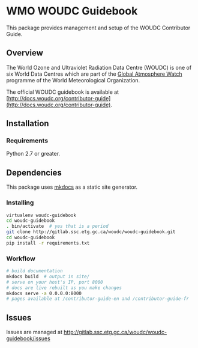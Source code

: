 # WMO WOUDC Guidebook

This package provides management and setup of the WOUDC Contributor Guide.

## Overview

The World Ozone and Ultraviolet Radiation Data Centre (WOUDC) is one of six
World Data Centres which are part of the
[Global Atmosphere Watch](http://www.wmo.int/gaw) programme of the World
Meteorological Organization.

The official WOUDC guidebook is available at [http://docs.woudc.org/contributor-guide](http://docs.woudc.org/contributor-guide).

## Installation

### Requirements

Python 2.7 or greater.

## Dependencies

This package uses [mkdocs](http://mkdocs.org) as a static site generator.


### Installing

```bash
virtualenv woudc-guidebook
cd woudc-guidebook
. bin/activate  # yes that is a period
git clone http://gitlab.ssc.etg.gc.ca/woudc/woudc-guidebook.git
cd woudc-guidebook
pip install -r requirements.txt
```

### Workflow

```bash
# build documentation
mkdocs build  # output in site/
# serve on your host's IP, port 8000
# docs are live rebuilt as you make changes
mkdocs serve -a 0.0.0.0:8000  
# pages available at /contributor-guide-en and /contributor-guide-fr
```

## Issues

Issues are managed at http://gitlab.ssc.etg.gc.ca/woudc/woudc-guidebook/issues
